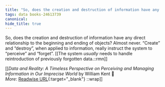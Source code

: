 ```yaml
---
title: "So, does the creation and destruction of information have any ..."
tags: data books-24613739
canonical: 
hide_title: true
---
```


So, does the creation and destruction of information have any direct relationship to the beginning and ending of objects? Almost never. “Create” and “destroy”, when applied to information, really instruct the system to “perceive” and “forget”.
[[The system *usually* needs to handle reintroduction of previously forgotten data.::rmn]]


[[<cite>_Data and Reality: A Timeless Perspective on Perceiving and Managing Information in Our Imprecise World_</cite> by William Kent 📕<br>
_More_: [Readwise URL](https://readwise.io/open/479941292){:target="_blank"}
::wrap]]